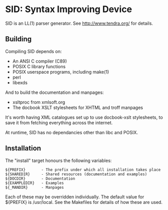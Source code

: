 # SID: Syntax Improving Device

SID is an LL(1) parser generator.
See <http://www.tendra.org/> for details.


## Building

Compiling SID depends on:

 * An ANSI C compiler (C89)
 * POSIX C library functions
 * POSIX userspace programs, including make(1)
 * perl
 * libexds

And to build the documentation and manpages:

 * xsltproc from xmlsoft.org
 * The docbook XSLT stylesheets for XHTML and troff manpages

It's worth having XML catalogues set up to use docbook-xslt stylesheets,
to save it from fetching everything across the internet.

At runtime, SID has no dependancies other than libc and POSIX.


## Installation

The "install" target honours the following variables:

	${PREFIX}		- The prefix under which all installation takes place
	${SHAREDIR}		- Shared resources (documentation and examples)
	${DOCDIR}		- Documentation
	${EXAMPLEDIR}	- Examples
	${_MANDIR}		- Manpages

Each of these may be overridden individually. The default value for ${PREFIX}
is /usr/local. See the Makefiles for details of how these are used.

